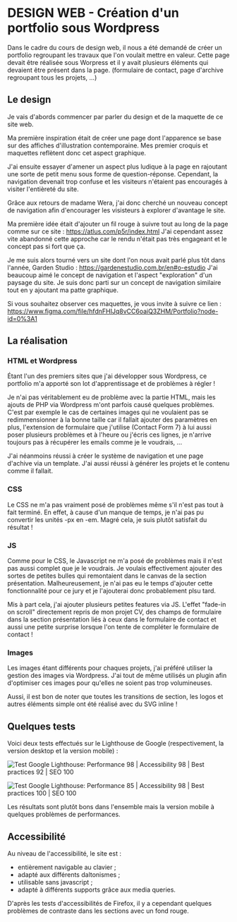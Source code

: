 # DESIGN WEB - Création d'un portfolio sous Wordpress

Dans le cadre du cours de design web, il nous a été demandé de créer un portfolio regroupant les travaux que l'on voulait mettre en valeur. Cette page devait être réalisée sous Worpress et il y avait plusieurs éléments qui devaient être présent dans la page. (formulaire de contact, page d'archive regroupant tous les projets, ...)





## Le design

Je vais d'abords commencer par parler du design et de la maquette de ce site web.

Ma première inspiration était de créer une page dont l'apparence se base sur des affiches d'illustration contemporaine. Mes premier croquis et maquettes reflètent donc cet aspect graphique.

J'ai ensuite essayer d'amener un aspect plus ludique à la page en rajoutant une sorte de petit menu sous forme de question-réponse. Cependant, la navigation devenait trop confuse et les visiteurs n'étaient pas encouragés à visiter l'entièreté du site.

Grâce aux retours de madame Wera, j'ai donc cherché un nouveau concept de navigation afin d'encourager les visisteurs à explorer d'avantage le site.

Ma première idée était d'ajouter un fil rouge à suivre tout au long de la page comme sur ce site : https://atlus.com/p5r/index.html J'ai cependant assez vite abandonné cette approche car le rendu n'était pas très engageant et le concept pas si fort que ça.

Je me suis alors tourné vers un site dont l'on nous avait parlé plus tôt dans l'année, Garden Studio : https://gardenestudio.com.br/en#o-estudio J'ai beaucoup aimé le concept de navigation et l'aspect "exploration" d'un paysage du site. Je suis donc parti sur un concept de navigation similaire tout en y ajoutant ma patte graphique.

Si vous souhaitez observer ces maquettes, je vous invite à suivre ce lien :
https://www.figma.com/file/hfdnFHIJq8vCC6oaiQ3ZHM/Portfolio?node-id=0%3A1





## La réalisation

### HTML et Wordpress

Étant l'un des premiers sites que j'ai développer sous Wordpress, ce portfolio m'a apporté son lot d'apprentissage et de problèmes à régler !

Je n'ai pas véritablement eu de problème avec la partie HTML, mais les ajouts de PHP via Wordpress m'ont parfois causé quelques problèmes. C'est par exemple le cas de certaines images qui ne voulaient pas se redimmensionner à la bonne taille car il fallait ajouter des paramètres en plus, l'extension de formulaire que j'utilise (Contact Form 7) à lui aussi poser plusieurs problèmes et à l'heure ou j'écris ces lignes, je n'arrive toujours pas à récupérer les emails comme je le voudrais, ...

J'ai néanmoins réussi à créer le système de navigation et une page d'achive via un template. J'ai aussi réussi à générer les projets et le contenu comme il fallait.


### CSS

Le CSS ne m'a pas vraiment posé de problèmes même s'il n'est pas tout à fait terminé. En effet, à cause d'un manque de temps, je n'ai pas pu convertir les unités -px en -em. Magré cela, je suis plutôt satisfait du résultat !


### JS

Comme pour le CSS, le Javascript ne m'a posé de problèmes mais il n'est pas aussi complet que je le voudrais. Je voulais effectivement ajouter des sortes de petites bulles qui remontaient dans le canvas de la section présentation. Malheureusement, je n'ai pas eu le temps d'ajouter cette fonctionnalité pour ce jury et je l'ajouterai donc probablement plsu tard.

Mis à part cela, j'ai ajouter plusieurs petites features via JS. L'effet "fade-in on scroll" directement repris de mon projet CV, des champs de formulaire dans la section présentation liés à ceux dans le formulaire de contact et aussi une petite surprise lorsque l'on tente de compléter le formulaire de contact !


### Images

Les images étant différents pour chaques projets, j'ai préféré utiliser la gestion des images via Wordpress. J'ai tout de même utilisés un plugin afin d'optimiser ces images pour qu'elles ne soient pas trop volumineuses.

Aussi, il est bon de noter que toutes les transitions de section, les logos et autres éléments simple ont été réalisé avec du SVG inline !


## Quelques tests

Voici deux tests effectués sur le Lighthouse de Google (respectivement, la version desktop et la version mobile) :

![Test Google Lighthouse: Performance 98 | Accessibility 98 | Best practices 92 | SEO 100](https://user-images.githubusercontent.com/90833102/173095219-feb00b5a-bce8-40da-ac4c-47e6ceb517d0.png)


![Test Google Lighthouse: Performance 85 | Accessibility 98 | Best practices 100 | SEO 100](https://user-images.githubusercontent.com/90833102/173095323-01235065-8732-4a58-b2f9-0432c6c29074.png)


Les résultats sont plutôt bons dans l'ensemble mais la version mobile à quelques problèmes de performances.





## Accessibilité

Au niveau de l'accessibilité, le site est :

- entièrement navigable au clavier ;
- adapté aux différents daltonismes ;
- utilisable sans javascript ;
- adapté à différents supports grâce aux media queries.

D'après les tests d'accessibilités de Firefox, il y a cependant quelques problèmes de contraste dans les sections avec un fond rouge.


